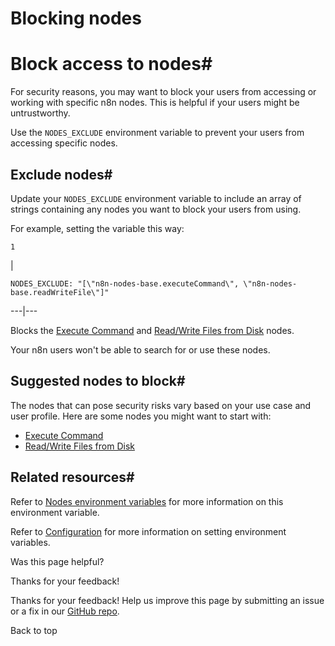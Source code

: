 # Blocking nodes

[ ](https://github.com/n8n-io/n8n-docs/edit/main/docs/hosting/securing/blocking-nodes.md "Edit this page")

# Block access to nodes#

For security reasons, you may want to block your users from accessing or working with specific n8n nodes. This is helpful if your users might be untrustworthy.

Use the `NODES_EXCLUDE` environment variable to prevent your users from accessing specific nodes.

## Exclude nodes#

Update your `NODES_EXCLUDE` environment variable to include an array of strings containing any nodes you want to block your users from using.

For example, setting the variable this way:
    
    
    1

| 
    
    
    NODES_EXCLUDE: "[\"n8n-nodes-base.executeCommand\", \"n8n-nodes-base.readWriteFile\"]"
      
  
---|---  
  
Blocks the [Execute Command](../../../integrations/builtin/core-nodes/n8n-nodes-base.executecommand/) and [Read/Write Files from Disk](../../../integrations/builtin/core-nodes/n8n-nodes-base.readwritefile/) nodes.

Your n8n users won't be able to search for or use these nodes.

## Suggested nodes to block#

The nodes that can pose security risks vary based on your use case and user profile. Here are some nodes you might want to start with:

  * [Execute Command](../../../integrations/builtin/core-nodes/n8n-nodes-base.executecommand/)
  * [Read/Write Files from Disk](../../../integrations/builtin/core-nodes/n8n-nodes-base.readwritefile/)



## Related resources#

Refer to [Nodes environment variables](../../configuration/environment-variables/nodes/) for more information on this environment variable.

Refer to [Configuration](../../configuration/configuration-methods/) for more information on setting environment variables.

Was this page helpful? 

Thanks for your feedback! 

Thanks for your feedback! Help us improve this page by submitting an issue or a fix in our [GitHub repo](https://github.com/n8n-io/n8n-docs). 

Back to top 
